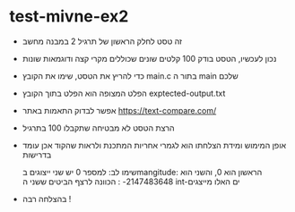 # test-mivne-ex2
* זה טסט לחלק הראשון של תרגיל 2 במבנה מחשב
* נכון לעכשיו, הטסט בודק 100 קלטים שונים שכוללים מקרי קצה ודוגמאות שונות
* כדי להריץ את הטסט, שימו את הקובץ main.c בתור ה main שלכם
* הפלט המצופה הוא הפלט בתוך הקובץ exptected-output.txt
* אפשר לבדוק התאמות באתר https://text-compare.com/
* הרצת הטסט לא מבטיחה שתקבלו 100 בתרגיל 
* אופן המימוש ומידת הצלחתו הוא לגמרי אחריות המתכנת
  ולראות שהקוד אכן עומד בדרישות
  
  שימו לב: למספר 0 יש שני ייצוגים בmangitude: הראשון הוא 0, והשני הוא 2147483648-  : הכוונה
  לרצף הביטים ששני ה int-ים האלו מייצגים
  
* בהצלחה רבה !
